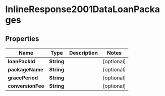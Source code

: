# InlineResponse2001DataLoanPackages

## Properties
Name | Type | Description | Notes
------------ | ------------- | ------------- | -------------
**loanPackId** | **String** |  |  [optional]
**packageName** | **String** |  |  [optional]
**gracePeriod** | **String** |  |  [optional]
**conversionFee** | **String** |  |  [optional]
